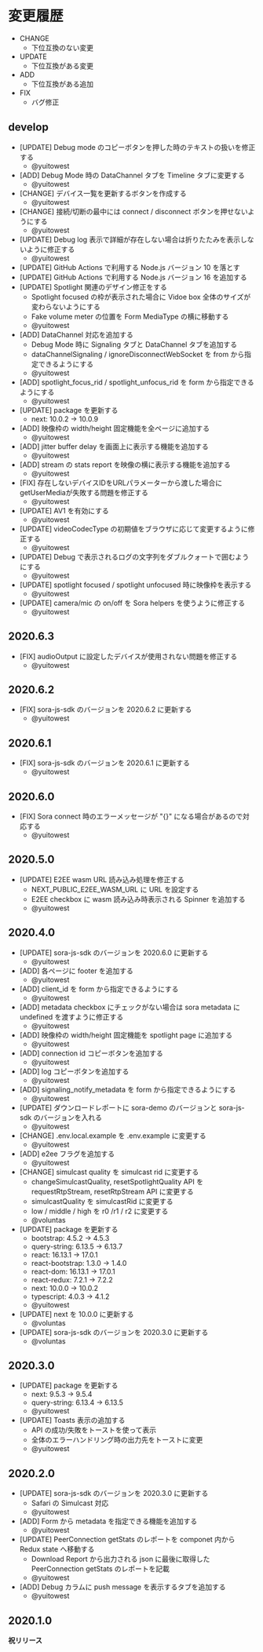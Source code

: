 # 変更履歴

- CHANGE
    - 下位互換のない変更
- UPDATE
    - 下位互換がある変更
- ADD
    - 下位互換がある追加
- FIX
    - バグ修正

## develop

- [UPDATE] Debug mode のコピーボタンを押した時のテキストの扱いを修正する
    - @yuitowest
- [ADD] Debug Mode 時の DataChannel タブを Timeline タブに変更する
    - @yuitowest
- [CHANGE] デバイス一覧を更新するボタンを作成する
    - @yuitowest
- [CHANGE] 接続/切断の最中には connect / disconnect ボタンを押せないようにする
    - @yuitowest
- [UPDATE] Debug log 表示で詳細が存在しない場合は折りたたみを表示しないように修正する
    - @yuitowest
- [UPDATE] GitHub Actions で利用する Node.js バージョン 10 を落とす
- [UPDATE] GitHub Actions で利用する Node.js バージョン 16 を追加する
- [UPDATE] Spotlight 関連のデザイン修正をする
    - Spotlight focused の枠が表示された場合に Vidoe box 全体のサイズが変わらないようにする
    - Fake volume meter の位置を Form MediaType の横に移動する
    - @yuitowest
- [ADD] DataChannel 対応を追加する
    - Debug Mode 時に Signaling タブと DataChannel タブを追加する
    - dataChannelSignaling / ignoreDisconnectWebSocket を from から指定できるようにする
    - @yuitowest
- [ADD] spotlight_focus_rid / spotlight_unfocus_rid を form から指定できるようにする
    - @yuitowest
- [UPDATE] package を更新する
    - next: 10.0.2 -> 10.0.9
- [ADD] 映像枠の width/height 固定機能を全ページに追加する
    - @yuitowest
- [ADD] jitter buffer delay を画面上に表示する機能を追加する
    - @yuitowest
- [ADD] stream の stats report を映像の横に表示する機能を追加する
    - @yuitowest
- [FIX] 存在しないデバイスIDをURLパラメーターから渡した場合にgetUserMediaが失敗する問題を修正する
    - @yuitowest
- [UPDATE] AV1 を有効にする
    - @yuitowest
- [UPDATE] videoCodecType の初期値をブラウザに応じて変更するように修正する
    - @yuitowest
- [UPDATE] Debug で表示されるログの文字列をダブルクォートで囲むようにする
    - @yuitowest
- [UPDATE] spotlight focused / spotlight unfocused 時に映像枠を表示する
    - @yuitowest
- [UPDATE] camera/mic の on/off を Sora helpers を使うように修正する
    - @yuitowest

## 2020.6.3

- [FIX] audioOutput に設定したデバイスが使用されない問題を修正する
    - @yuitowest

## 2020.6.2

- [FIX] sora-js-sdk のバージョンを 2020.6.2 に更新する
    - @yuitowest

## 2020.6.1

- [FIX] sora-js-sdk のバージョンを 2020.6.1 に更新する
    - @yuitowest

## 2020.6.0

- [FIX] Sora connect 時のエラーメッセージが "{}" になる場合があるので対応する
    - @yuitowest

## 2020.5.0

- [UPDATE] E2EE wasm URL 読み込み処理を修正する
    - NEXT_PUBLIC_E2EE_WASM_URL に URL を設定する
    - E2EE checkbox に wasm 読み込み時表示される Spinner を追加する
    - @yuitowest

## 2020.4.0

- [UPDATE] sora-js-sdk のバージョンを 2020.6.0 に更新する
    - @yuitowest
- [ADD] 各ページに footer を追加する
    - @yuitowest
- [ADD] client_id を form から指定できるようにする
    - @yuitowest
- [ADD] metadata checkbox にチェックがない場合は sora metadata に undefined を渡すように修正する
    - @yuitowest
- [ADD] 映像枠の width/height 固定機能を spotlight page に追加する
    - @yuitowest
- [ADD] connection id コピーボタンを追加する
    - @yuitowest
- [ADD] log コピーボタンを追加する
    - @yuitowest
- [ADD] signaling_notify_metadata を form から指定できるようにする
    - @yuitowest
- [UPDATE] ダウンロードレポートに sora-demo のバージョンと sora-js-sdk のバージョンを入れる
    - @yuitowest
- [CHANGE] .env.local.example を .env.example に変更する
    - @yuitowest
- [ADD] e2ee フラグを追加する
    - @yuitowest
- [CHANGE] simulcast quality を simulcast rid に変更する
    - changeSimulcastQuality, resetSpotlightQuality API を requestRtpStream, resetRtpStream API に変更する
    - simulcastQuality を simulcastRid に変更する
    - low / middle / high を r0 /r1 / r2 に変更する
    - @voluntas
- [UPDATE] package を更新する
    - bootstrap: 4.5.2 -> 4.5.3
    - query-string: 6.13.5 -> 6.13.7
    - react: 16.13.1 -> 17.0.1
    - react-bootstrap: 1.3.0 -> 1.4.0
    - react-dom: 16.13.1 -> 17.0.1
    - react-redux: 7.2.1 -> 7.2.2
    - next: 10.0.0 -> 10.0.2
    - typescript: 4.0.3 -> 4.1.2
    - @yuitowest
- [UPDATE] next を 10.0.0 に更新する
    - @voluntas
- [UPDATE] sora-js-sdk のバージョンを 2020.3.0 に更新する
    - @voluntas

## 2020.3.0

- [UPDATE] package を更新する
    - next: 9.5.3 -> 9.5.4
    - query-string: 6.13.4 -> 6.13.5
    - @yuitowest
- [UPDATE] Toasts 表示の追加する
    - API の成功/失敗をトーストを使って表示
    - 全体のエラーハンドリング時の出力先をトーストに変更
    - @yuitowest

## 2020.2.0

- [UPDATE] sora-js-sdk のバージョンを 2020.3.0 に更新する
    - Safari の Simulcast 対応
    - @yuitowest
- [ADD] Form から metadata を指定できる機能を追加する
    - @yuitowest
- [UPDATE] PeerConnection getStats のレポートを componet 内から Redux state へ移動する
    - Download Report から出力される json に最後に取得した PeerConnection getStats のレポートを記載
    - @yuitowest
- [ADD] Debug カラムに push message を表示するタブを追加する
    - @yuitowest

## 2020.1.0

**祝リリース**
